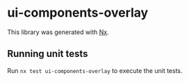 # ui-components-overlay

This library was generated with [Nx](https://nx.dev).

## Running unit tests

Run `nx test ui-components-overlay` to execute the unit tests.
